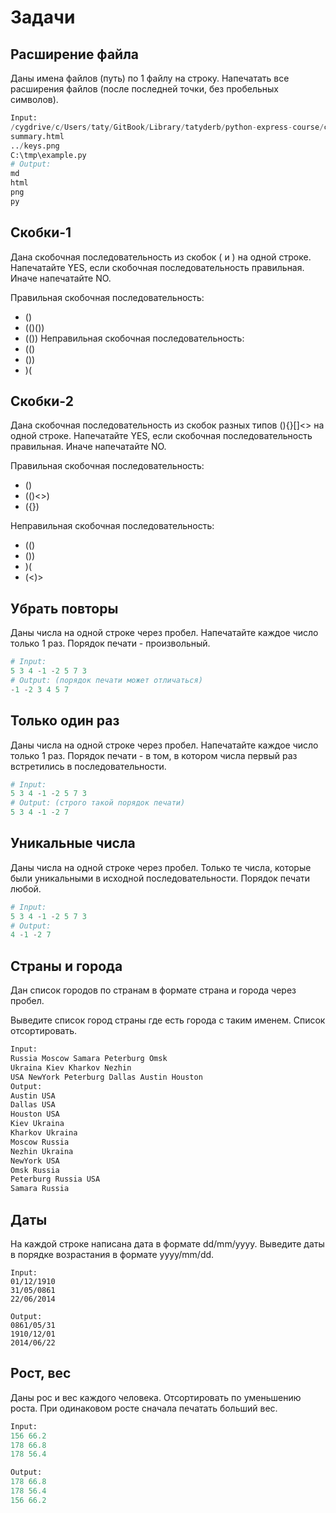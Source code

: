 # Задачи

## Расширение файла

Даны имена файлов (путь) по 1 файлу на строку. Напечатать все расширения файлов (после последней точки, без пробельных символов).
```python
Input:
/cygdrive/c/Users/taty/GitBook/Library/tatyderb/python-express-course/chapter_seq/README.md
summary.html
../keys.png
C:\tmp\example.py
# Output:
md
html
png
py
```

## Скобки-1

Дана скобочная последовательность из скобок ( и ) на одной строке. Напечатайте YES, если скобочная последовательность правильная. Иначе напечатайте NO.

Правильная скобочная последовательность:
* ()
* (()())
* (())
Неправильная скобочная последовательность:
* (()
* ())
* )(

## Скобки-2
Дана скобочная последовательность из скобок разных типов (){}\[\]<> на одной строке. Напечатайте YES, если скобочная последовательность правильная. Иначе напечатайте NO.

Правильная скобочная последовательность:
* ()
* (()<>)
* ({})

Неправильная скобочная последовательность:
* (()
* ())
* )(
* (<)>

## Убрать повторы

Даны числа на одной строке через пробел. Напечатайте каждое число только 1 раз. Порядок печати - произвольный.
```python
# Input:
5 3 4 -1 -2 5 7 3
# Output: (порядок печати может отличаться)
-1 -2 3 4 5 7
```

## Только один раз

Даны числа на одной строке через пробел. Напечатайте каждое число только 1 раз. Порядок печати - в том, в котором числа первый раз встретились в последовательности.
```python
# Input:
5 3 4 -1 -2 5 7 3
# Output: (строго такой порядок печати)
5 3 4 -1 -2 7
```

## Уникальные числа

Даны числа на одной строке через пробел. Только те числа, которые были уникальными в исходной последовательности. Порядок печати любой.

```python
# Input:
5 3 4 -1 -2 5 7 3
# Output:
4 -1 -2 7
```
## Страны и города

Дан список городов по странам в формате страна и города через пробел.

Выведите список город страны где есть города с таким именем. Список отсортировать.

```python
Input:
Russia Moscow Samara Peterburg Omsk
Ukraina Kiev Kharkov Nezhin
USA NewYork Peterburg Dallas Austin Houston
Output:
Austin USA
Dallas USA
Houston USA
Kiev Ukraina
Kharkov Ukraina
Moscow Russia
Nezhin Ukraina
NewYork USA
Omsk Russia
Peterburg Russia USA
Samara Russia
```

## Даты

На каждой строке написана дата в формате dd/mm/yyyy. Выведите даты в порядке возрастания в формате yyyy/mm/dd.

```
Input:
01/12/1910
31/05/0861
22/06/2014

Output:
0861/05/31
1910/12/01
2014/06/22
```

## Рост, вес

Даны рос и вес каждого человека. Отсортировать по уменьшению роста. При одинаковом росте сначала печатать больший вес.
```python
Input:
156 66.2
178 66.8
178 56.4

Output:
178 66.8
178 56.4
156 66.2
```
